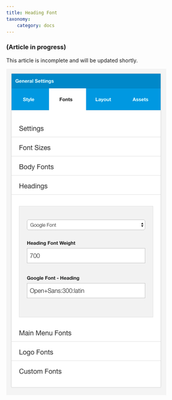 ```yaml
---
title: Heading Font
taxonomy:
    category: docs
---
```


### (Article in progress)
This article is incomplete and will be updated shortly.


![Heading](heading-font.png)